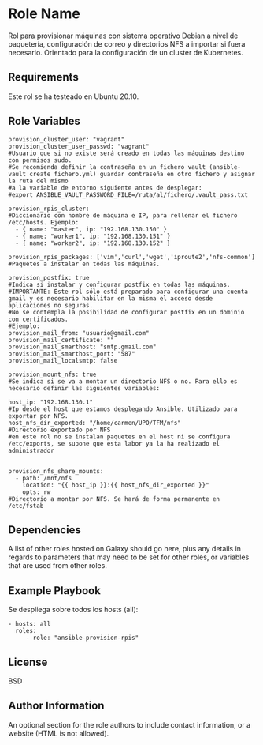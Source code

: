Role Name
=========

Rol para provisionar máquinas con sistema operativo Debian a nivel de paquetería, configuración de correo y directorios NFS a importar si fuera necesario.
Orientado para la configuración de un cluster de Kubernetes.

Requirements
------------

Este rol se ha testeado en Ubuntu 20.10.


Role Variables
--------------

```
provision_cluster_user: "vagrant" 
provision_cluster_user_passwd: "vagrant" 
#Usuario que si no existe será creado en todas las máquinas destino con permisos sudo.
#Se recomienda definir la contraseña en un fichero vault (ansible-vault create fichero.yml) guardar contraseña en otro fichero y asignar la ruta del mismo
#a la variable de entorno siguiente antes de desplegar:
#export ANSIBLE_VAULT_PASSWORD_FILE=/ruta/al/fichero/.vault_pass.txt

provision_rpis_cluster:
#Diccionario con nombre de máquina e IP, para rellenar el fichero /etc/hosts. Ejemplo:
  - { name: "master", ip: "192.168.130.150" } 
  - { name: "worker1", ip: "192.168.130.151" }
  - { name: "worker2", ip: "192.168.130.152" }

provision_rpis_packages: ['vim','curl','wget','iproute2','nfs-common']
#Paquetes a instalar en todas las máquinas.

provision_postfix: true
#Indica si instalar y configurar postfix en todas las máquinas.
#IMPORTANTE: Este rol sólo está preparado para configurar una cuenta gmail y es necesario habilitar en la misma el acceso desde aplicaciones no seguras.
#No se contempla la posibilidad de configurar postfix en un dominio con certificados.
#Ejemplo:
provision_mail_from: "usuario@gmail.com"
provision_mail_certificate: ""
provision_mail_smarthost: "smtp.gmail.com"
provision_mail_smarthost_port: "587"
provision_mail_localsmtp: false

provision_mount_nfs: true
#Se indica si se va a montar un directorio NFS o no. Para ello es necesario definir las siguientes variables:

host_ip: "192.168.130.1"
#Ip desde el host que estamos desplegando Ansible. Utilizado para exportar por NFS. 
host_nfs_dir_exported: "/home/carmen/UPO/TFM/nfs"
#Directorio exportado por NFS
#en este rol no se instalan paquetes en el host ni se configura /etc/exports, se supone que esta labor ya la ha realizado el administrador


provision_nfs_share_mounts:
  - path: /mnt/nfs
    location: "{{ host_ip }}:{{ host_nfs_dir_exported }}"
    opts: rw
#Directorio a montar por NFS. Se hará de forma permanente en /etc/fstab

```



Dependencies
------------

A list of other roles hosted on Galaxy should go here, plus any details in regards to parameters that may need to be set for other roles, or variables that are used from other roles.

Example Playbook
----------------

Se despliega sobre todos los hosts (all):

    - hosts: all
      roles:
         - role: "ansible-provision-rpis"

License
-------

BSD

Author Information
------------------

An optional section for the role authors to include contact information, or a website (HTML is not allowed).
